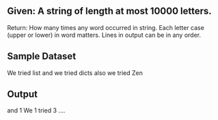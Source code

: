 ## Given: A string of length at most 10000 letters. 
Return: How many times any word occurred in string. Each letter case (upper or lower) in word matters. Lines in output can be in any order. 

## Sample Dataset 
We tried list and we tried dicts also we tried Zen

## Output
and 1 
We 1 
tried 3 
…. 
